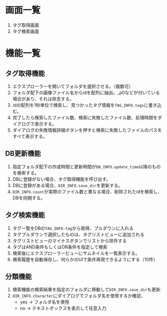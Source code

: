 # 画面一覧

1. タグ取得画面
1. タグ検索画面

# 機能一覧

## タグ取得機能

1. エクスプローラーを開いてフォルダを選択させる。（複数可）
2. フォルダ配下の画像ファイル名からidを配列に抽出。_p0などが付いている場合があり、それは除去する。
3. idの配列を1秒単位で検索し、見つかったタグ情報を`TAG_INFO.tags`に書き込む。
4. 完了したら検索したファイル数、検索に失敗したファイル数、処理時間をダイアログで表示する。
5. ダイアログの失敗情報詳細ボタンを押すと検索に失敗したファイルのパスをすべて表示する。

## DB更新機能

1. 指定フォルダ配下の作成時間と更新時間が`DB_INFO.update_time`以降のものを検索する。
2. DBに登録がない場合、タグ取得機能を呼び出す。
3. DBに登録がある場合、`DIR_INFO.save_dir`を更新する。
4. `DIR_INFO.count`が実際のファイル数と異なる場合、削除されたidを検索し、DBを同期する。

## タグ検索機能
1. タグ一覧をDBの`TAG_INFO.tag`から取得、プルダウンに入れる
1. タグプルダウンで選択したものは、タグリストビューに追加される
1. タグリストビューのマイナスボタンでリストから除外する
1. タグはAND条件もしくはOR条件を指定して検索
1. 検索後にエクスプローラービューにサムネイルを一覧表示する。
1. 検索履歴を自動保存し、何らかのUIで条件再現できるようにする（10件）

## 分類機能

1. 検索機能の検索結果を指定のフォルダに移動して`DIR_INFO.save_dir`も更新
2. `DIR_INFO.character`にダイアログでフォルダ名を使用するか確認、
   - yes -> フォルダ名を使用
   - no -> テキストボックスを表示して任意入力